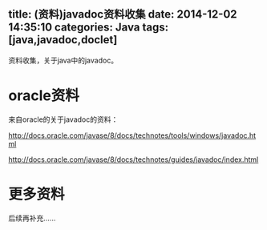 title: (资料)javadoc资料收集
date: 2014-12-02 14:35:10
categories: Java
tags: [java,javadoc,doclet]
---

资料收集，关于java中的javadoc。

<!--more-->

#  oracle资料

来自oracle的关于javadoc的资料：

http://docs.oracle.com/javase/8/docs/technotes/tools/windows/javadoc.html

http://docs.oracle.com/javase/8/docs/technotes/guides/javadoc/index.html

# 更多资料

后续再补充......

